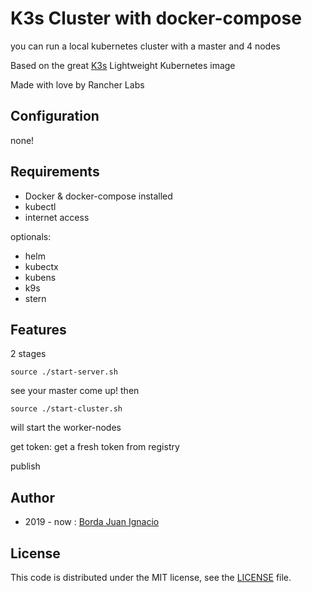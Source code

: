 # K3s Cluster with docker-compose

you can run a local kubernetes cluster with a master and 4 nodes

Based on the great [K3s](https://k3s.io/) Lightweight Kubernetes image 

Made with love by Rancher Labs

## Configuration

none!

## Requirements

* Docker & docker-compose installed
* kubectl
* internet access

optionals:

* helm
* kubectx
* kubens
* k9s
* stern

## Features
2 stages
```
source ./start-server.sh
```
see your master come up! then

```
source ./start-cluster.sh
```
will start the worker-nodes


get token:  get a fresh token from registry

publish



## Author

- 2019 - now    : [Borda Juan Ignacio](https://github.com/juanitomint)

## License

This code is distributed under the MIT license, see the [LICENSE](LICENSE) file.
